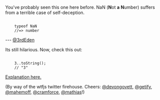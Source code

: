 You've probably seen this one here before. NaN (**N**ot **a** **N**umber) suffers from a terrible case of self-deception.

<code>
    typeof NaN
    //=> number
</code>


--- [@3rdEden](http://twitter.com/3rdEden)

Its still hilarious. Now, check this out:

<code>
    3..toString();
    // "3"
</code>

[Explanation here.](http://stackoverflow.com/questions/1995113/strangest-language-feature/3297392#3297392)

(By way of the wtfjs twitter firehouse. Cheers: [@devongovett](http://twitter.com/devongovett), [@getify](http://twitter.com/getify), [@mahemoff](http://twitter.com/mahemoff), [@cramforce](http://twitter.com/cramforce), [@mathias](http://twitter.com/mathias)!)
